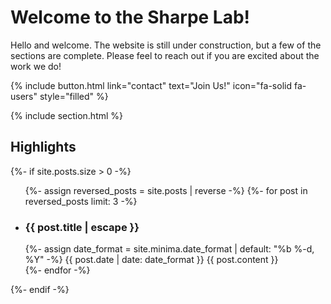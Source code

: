 ---
---

# Welcome to the Sharpe Lab!

Hello and welcome. The website is still under construction, but a few of the sections are complete. Please feel to reach out if you are excited about the work we do!

{%
  include button.html
  link="contact"
  text="Join Us!"
  icon="fa-solid fa-users"
  style="filled"
%}

{% include section.html %}

## Highlights

{%- if site.posts.size > 0 -%}
  <ul class="post-list">
    {%- assign reversed_posts = site.posts | reverse -%}
    {%- for post in reversed_posts limit: 3 -%}
    <li class="post-item">
      <h3>{{ post.title | escape }}</h3>
      {%- assign date_format = site.minima.date_format | default: "%b %-d, %Y" -%}
      <span class="post-meta">{{ post.date | date: date_format }}</span>
      {{ post.content }}
    </li>
    {%- endfor -%}
  </ul>
{%- endif -%}

